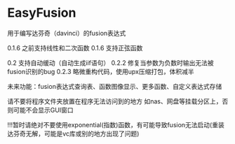 # EasyFusion
用于编写达芬奇（davinci）的fusion表达式

0.1.6 之前支持线性和二次函数
0.1.6 支持正弦函数

0.2 支持自动缓动（自动生成iif语句）
0.2.2 修复当参数为负数时输出无法被fusion识别的bug
0.2.3 略微重构代码，使用upx压缩打包，体积减半

未来功能：fusion表达式查询表、函数图像显示、更多函数、自定义表达式存储

请不要将程序文件夹放置在程序无法访问到的地方
如nas、网盘等挂载分区上，否则可能不会显示GUI窗口

!!!暂时请绝对不要使用exponential(指数)函数，有可能导致fusion无法启动(重装达芬奇无解，可能是vc库或别的地方出现了问题)
